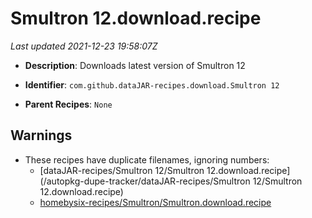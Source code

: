 # Smultron 12.download.recipe

_Last updated 2021-12-23 19:58:07Z_

- **Description**: Downloads latest version of Smultron 12

- **Identifier**: `com.github.dataJAR-recipes.download.Smultron 12`

- **Parent Recipes**: `None`

## Warnings

- These recipes have duplicate filenames, ignoring numbers:
    - [dataJAR-recipes/Smultron 12/Smultron 12.download.recipe](/autopkg-dupe-tracker/dataJAR-recipes/Smultron 12/Smultron 12.download.recipe)
    - [homebysix-recipes/Smultron/Smultron.download.recipe](/autopkg-dupe-tracker/homebysix-recipes/Smultron/Smultron.download.recipe)